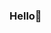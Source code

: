 ### Hello👋

<!--
**albaMoyaMarco/albaMoyaMarco** is a ✨ _special_ ✨ repository because its `README.md` (this file) appears on your GitHub profile.

Here are some ideas to get you started:

- 🔭 I’m currently working on designing digital services and products at CORREOS
- 🌱 I’m currently learning about UX and UI design
- 👯 I’m looking to collaborate on any project related to videogames and UX-UI
- 📫 How to reach me: Contact me at my LinkedIn! https://www.linkedin.com/in/alba-moya-marco-95ba761a2/
- 😄 Pronouns: she/her
- ⚡ Fun fact: i've played more than 300 rankeds this seasson in Overwatch and i'm still in Silver
-->
